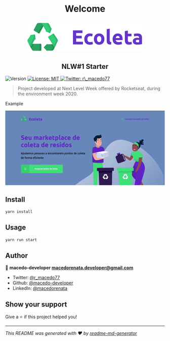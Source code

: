 <h1 align="center"><p>Welcome</p><img src="./public/assets/logo.svg" alt="Ecoleta"/></h1>
<h2 align="center">NLW#1 Starter</h2>
<p>
  <img alt="Version" src="https://img.shields.io/badge/version-1.0.0-blue.svg?cacheSeconds=2592000" />
  <a href="#" target="_blank">
    <img alt="License: MIT" src="https://img.shields.io/badge/License-MIT-yellow.svg" />
  </a>
  <a href="https://twitter.com/r_macedo77" target="_blank">
    <img alt="Twitter: r\_macedo77" src="https://img.shields.io/twitter/follow/r_macedo77.svg?style=social" />
  </a>
</p>

> Project developed at Next Level Week offered by Rocketseat, during the environment week 2020.

<p>Example</p>
<p align="center">
<img src="./public/assets/demostre.gif" alt="Example"/>
</p>

## Install

```sh
yarn install
```

## Usage

```sh
yarn run start
```

## Author

👤 **macedo-developer <macedorenata.developer@gmail.com>**

- Twitter: [@r_macedo77](https://twitter.com/r_macedo77)
- Github: [@macedo-developer](https://github.com/macedo-developer)
- LinkedIn: [@macedorenata](https://linkedin.com/in/macedorenata)

## Show your support

Give a ⭐️ if this project helped you!

---

_This README was generated with ❤️ by [readme-md-generator](https://github.com/kefranabg/readme-md-generator)_
